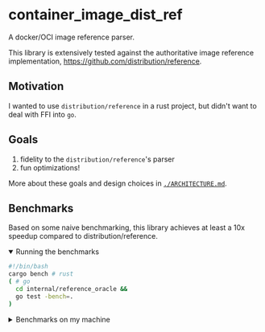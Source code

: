 # container_image_dist_ref

A docker/OCI image reference parser.

This library is extensively tested against the authoritative image reference implementation, https://github.com/distribution/reference.

## Motivation

<!-- TODO: rewrite -->

I wanted to use `distribution/reference` in a rust project, but didn't want to deal with FFI into `go`.

## Goals

1. fidelity to the `distribution/reference`'s parser
1. fun optimizations!
<!-- 1. The eventual ability to re-use the parser in other languages -->

More about these goals and design choices in [`./ARCHITECTURE.md`](./ARCHITECTURE.md).

## Benchmarks

Based on some naive benchmarking, this library achieves at least a 10x speedup compared to distribution/reference.

<details open><summary>Running the benchmarks</summary>

```sh
#!/bin/bash
cargo bench # rust
( # go
  cd internal/reference_oracle &&
  go test -bench=.
)
```

</details>

<details><summary>Benchmarks on my machine</summary>

distribution/reference:

```
goos: linux
goarch: amd64
pkg: github.com/skalt/container_image_dist_ref/internal/reference_oracle
cpu: Intel(R) Core(TM) i7-4770 CPU @ 3.40GHz
BenchmarkOracleEntireTestSuite-8            9218            148438 ns/op
```

This crate:

```
entire_test_suite       time:   [5.0737 µs 5.1349 µs 5.2047 µs]
```

```
speedup = (148438 ns) / ((5.1349 µs) * (1000 ns / µs)) = 28.908
```

</details>
